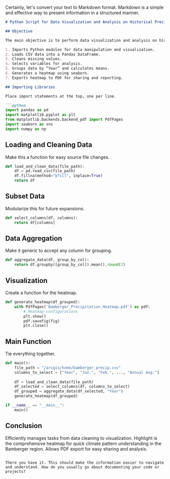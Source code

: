 Certainly, let's convert your text to Markdown format. Markdown is a simple and effective way to present information in a structured manner.

```markdown
# Python Script for Data Visualization and Analysis on Historical Precipitation Data

## Objective

The main objective is to perform data visualization and analysis on historical precipitation data. The script:

1. Imports Python modules for data manipulation and visualization.
2. Loads CSV data into a Pandas DataFrame.
3. Cleans missing values.
4. Selects variables for analysis.
5. Groups data by “Year” and calculates means.
6. Generates a heatmap using seaborn.
7. Exports heatmap to PDF for sharing and reporting.

## Importing Libraries

Place import statements at the top, one per line.

```python
import pandas as pd
import matplotlib.pyplot as plt
from matplotlib.backends.backend_pdf import PdfPages
import seaborn as sns
import numpy as np
```

## Loading and Cleaning Data

Make this a function for easy source file changes.

```python
def load_and_clean_data(file_path):
    df = pd.read_csv(file_path)
    df.fillna(method="bfill", inplace=True)
    return df
```

## Subset Data

Modularize this for future expansions.

```python
def select_columns(df, columns):
    return df[columns]
```

## Data Aggregation

Make it generic to accept any column for grouping.

```python
def aggregate_data(df, group_by_col):
    return df.groupby([group_by_col]).mean().round(2)
```

## Visualization

Create a function for the heatmap.

```python
def generate_heatmap(df_grouped):
    with PdfPages('Bamberger_Precipitation_Heatmap.pdf') as pdf:
        # Heatmap configurations
        plt.show()
        pdf.savefig(fig)
        plt.close()
```

## Main Function

Tie everything together.

```python
def main():
    file_path = "/arcgis/home/bamberger_precip.csv"
    columns_to_select = ["Year", "Jan.", "Feb.", ..., "Annual Avg."]
    
    df = load_and_clean_data(file_path)
    df_selected = select_columns(df, columns_to_select)
    df_grouped = aggregate_data(df_selected, "Year")
    generate_heatmap(df_grouped)

if __name__ == "__main__":
    main()
```

## Conclusion

Efficiently manages tasks from data cleaning to visualization. Highlight is the comprehensive heatmap for quick climate pattern understanding in the Bamberger region. Allows PDF export for easy sharing and analysis.
```

There you have it. This should make the information easier to navigate and understand. How do you usually go about documenting your code or projects?
